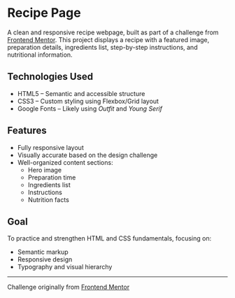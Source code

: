 # Recipe Page

A clean and responsive recipe webpage, built as part of a challenge from [Frontend Mentor](https://www.frontendmentor.io/). This project displays a recipe with a featured image, preparation details, ingredients list, step-by-step instructions, and nutritional information.

## Technologies Used

- HTML5 – Semantic and accessible structure  
- CSS3 – Custom styling using Flexbox/Grid layout  
- Google Fonts – Likely using *Outfit* and *Young Serif*

## Features

- Fully responsive layout
- Visually accurate based on the design challenge
- Well-organized content sections:
  - Hero image
  - Preparation time
  - Ingredients list
  - Instructions
  - Nutrition facts

## Goal

To practice and strengthen HTML and CSS fundamentals, focusing on:
- Semantic markup
- Responsive design
- Typography and visual hierarchy

---

Challenge originally from [Frontend Mentor](https://www.frontendmentor.io/)
